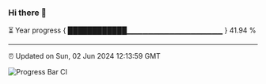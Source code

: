 ### Hi there 👋

⏳ Year progress { ████████████▁▁▁▁▁▁▁▁▁▁▁▁▁▁▁▁▁▁ } 41.94 %

---

⏰ Updated on Sun, 02 Jun 2024 12:13:59 GMT

![Progress Bar CI](https://github.com/Shyam-Makwana/GitHub-Actions-Demo/workflows/Progress%20Bar%20CI/badge.svg)
